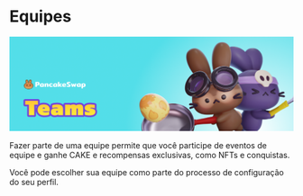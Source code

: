 # Equipes

![](../../.gitbook/assets/teams-header.png)

Fazer parte de uma equipe permite que você participe de eventos de equipe e ganhe CAKE e recompensas exclusivas, como NFTs e conquistas.&#x20;

Você pode escolher sua equipe como parte do processo de configuração do seu perfil.
